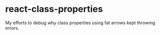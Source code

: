 # react-class-properties
My efforts to debug why class properties using fat arrows kept throwing errors.
